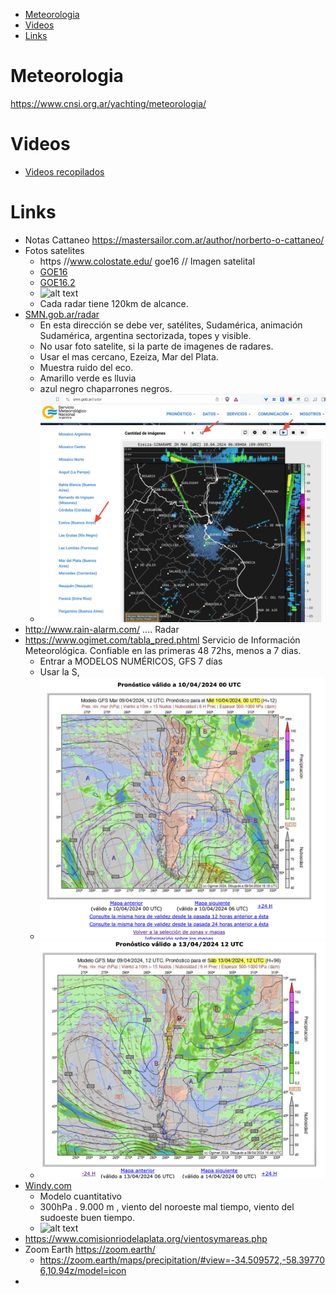 - [Meteorologia](#meteorologia)
- [Videos](#videos)
- [Links](#links)

# Meteorologia

https://www.cnsi.org.ar/yachting/meteorologia/
 

# Videos

- [Videos recopilados](videos.md) 



# Links

- Notas Cattaneo https://mastersailor.com.ar/author/norberto-o-cattaneo/
- Fotos satelites
  - https //www.colostate.edu/ goe16 // Imagen satelital
  - [GOE16](http://rammb-slider.cira.colostate.edu/?sat=goes-16&sec=full_disk&x=14648&y=17488&z=4&im=18&ts=1&st=0&et=0&speed=130&motion=loop&map=1&lat=1&p%5B0%5D=16&opacity%5B0%5D=1&hidden%5B0%5D=0&pause=20170628120038&slider=-1&hide_controls=0&mouse_draw=0&s=rammb-slider) 
  - [GOE16.2](http://rammb-slider.cira.colostate.edu/?sat=goes-16&sec=full_disk&x=10848&y=10848&z=0&im=12&ts=1&st=0&et=0&speed=130&motion=loop&map=1&lat=0&p%5B0%5D=16&opacity%5B0%5D=1&hidden%5B0%5D=0&pause=0&slider=-1&hide_controls=0&mouse_draw=0&s=rammb-slider)
  - ![alt text](./images/Screenshot%20by%20Dropbox%20Capture-4.png)
  - Cada radar tiene 120km de alcance.
- [SMN.gob.ar/radar](https://www.smn.gob.ar/radar)
  - En esta dirección se debe ver, satélites, Sudamérica, animación Sudamérica, argentina sectorizada, topes y visible.
  - No usar foto satelite, si la parte de imagenes de radares.
  - Usar el mas cercano, Ezeiza, Mar del Plata.
  - Muestra ruido del eco.
  - Amarillo verde es lluvia
  - azul negro chaparrones negros.
  - ![alt text](./images/Screenshot%20by%20Dropbox%20Capture-3.png)
- http://www.rain-alarm.com/ .... Radar
- https://www.ogimet.com/tabla_pred.phtml   Servicio de Información Meteorológica. Confiable en las primeras 48 72hs, menos a 7 dias.
  - Entrar a MODELOS NUMÉRICOS, GFS 7 días
  - Usar la S,
  - ![alt text](./images/Screenshot%20by%20Dropbox%20Capture.png)
  - ![alt text](./images/Screenshot%20by%20Dropbox%20Capture-1.png)
- [Windy.com](https://windy.com)
  - Modelo cuantitativo
  - 300hPa . 9.000 m , viento del noroeste mal tiempo, viento del sudoeste buen tiempo.
  - ![alt text](./images/Screenshot%20by%20Dropbox%20Capture-2.png)
- https://www.comisionriodelaplata.org/vientosymareas.php
- Zoom Earth https://zoom.earth/
  - https://zoom.earth/maps/precipitation/#view=-34.509572,-58.397706,10.94z/model=icon 
- 